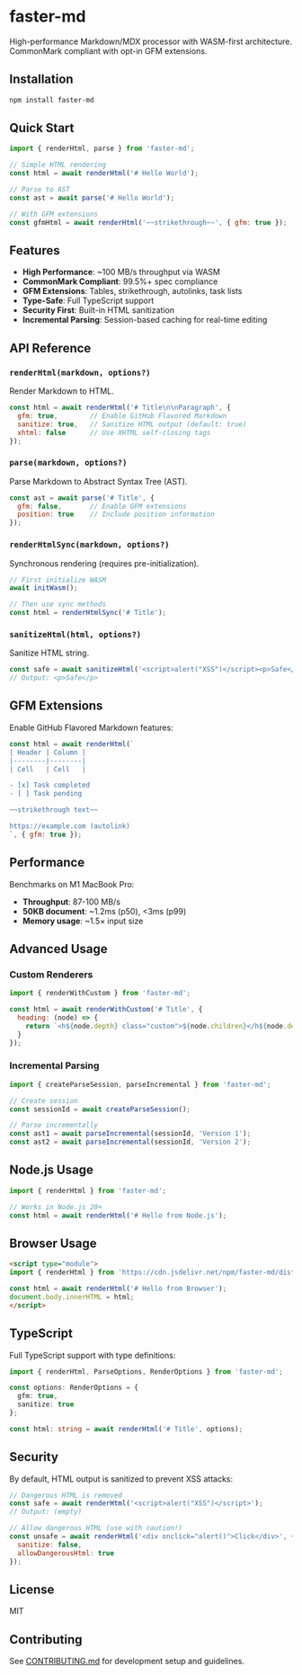 # faster-md

High-performance Markdown/MDX processor with WASM-first architecture. CommonMark compliant with opt-in GFM extensions.

## Installation

```bash
npm install faster-md
```

## Quick Start

```javascript
import { renderHtml, parse } from 'faster-md';

// Simple HTML rendering
const html = await renderHtml('# Hello World');

// Parse to AST
const ast = await parse('# Hello World');

// With GFM extensions
const gfmHtml = await renderHtml('~~strikethrough~~', { gfm: true });
```

## Features

- **High Performance**: ~100 MB/s throughput via WASM
- **CommonMark Compliant**: 99.5%+ spec compliance
- **GFM Extensions**: Tables, strikethrough, autolinks, task lists
- **Type-Safe**: Full TypeScript support
- **Security First**: Built-in HTML sanitization
- **Incremental Parsing**: Session-based caching for real-time editing

## API Reference

### `renderHtml(markdown, options?)`

Render Markdown to HTML.

```javascript
const html = await renderHtml('# Title\n\nParagraph', {
  gfm: true,        // Enable GitHub Flavored Markdown
  sanitize: true,   // Sanitize HTML output (default: true)
  xhtml: false      // Use XHTML self-closing tags
});
```

### `parse(markdown, options?)`

Parse Markdown to Abstract Syntax Tree (AST).

```javascript
const ast = await parse('# Title', {
  gfm: false,       // Enable GFM extensions
  position: true    // Include position information
});
```

### `renderHtmlSync(markdown, options?)`

Synchronous rendering (requires pre-initialization).

```javascript
// First initialize WASM
await initWasm();

// Then use sync methods
const html = renderHtmlSync('# Title');
```

### `sanitizeHtml(html, options?)`

Sanitize HTML string.

```javascript
const safe = await sanitizeHtml('<script>alert("XSS")</script><p>Safe</p>');
// Output: <p>Safe</p>
```

## GFM Extensions

Enable GitHub Flavored Markdown features:

```javascript
const html = await renderHtml(`
| Header | Column |
|--------|--------|
| Cell   | Cell   |

- [x] Task completed
- [ ] Task pending

~~strikethrough text~~

https://example.com (autolink)
`, { gfm: true });
```

## Performance

Benchmarks on M1 MacBook Pro:

- **Throughput**: 87-100 MB/s
- **50KB document**: ~1.2ms (p50), <3ms (p99)
- **Memory usage**: ~1.5× input size

## Advanced Usage

### Custom Renderers

```javascript
import { renderWithCustom } from 'faster-md';

const html = await renderWithCustom('# Title', {
  heading: (node) => {
    return `<h${node.depth} class="custom">${node.children}</h${node.depth}>`;
  }
});
```

### Incremental Parsing

```javascript
import { createParseSession, parseIncremental } from 'faster-md';

// Create session
const sessionId = await createParseSession();

// Parse incrementally
const ast1 = await parseIncremental(sessionId, 'Version 1');
const ast2 = await parseIncremental(sessionId, 'Version 2');
```

## Node.js Usage

```javascript
import { renderHtml } from 'faster-md';

// Works in Node.js 20+
const html = await renderHtml('# Hello from Node.js');
```

## Browser Usage

```html
<script type="module">
import { renderHtml } from 'https://cdn.jsdelivr.net/npm/faster-md/dist/index.js';

const html = await renderHtml('# Hello from Browser');
document.body.innerHTML = html;
</script>
```

## TypeScript

Full TypeScript support with type definitions:

```typescript
import { renderHtml, ParseOptions, RenderOptions } from 'faster-md';

const options: RenderOptions = {
  gfm: true,
  sanitize: true
};

const html: string = await renderHtml('# Title', options);
```

## Security

By default, HTML output is sanitized to prevent XSS attacks:

```javascript
// Dangerous HTML is removed
const safe = await renderHtml('<script>alert("XSS")</script>');
// Output: (empty)

// Allow dangerous HTML (use with caution!)
const unsafe = await renderHtml('<div onclick="alert()">Click</div>', {
  sanitize: false,
  allowDangerousHtml: true
});
```

## License

MIT

## Contributing

See [CONTRIBUTING.md](../../CONTRIBUTING.md) for development setup and guidelines.